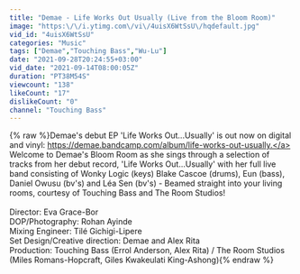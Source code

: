 ```yaml
---
title: "Demae - Life Works Out Usually (Live from the Bloom Room)"
image: "https:\/\/i.ytimg.com\/vi\/4uisX6WtSsU\/hqdefault.jpg"
vid_id: "4uisX6WtSsU"
categories: "Music"
tags: ["Demae","Touching Bass","Wu-Lu"]
date: "2021-09-28T20:24:55+03:00"
vid_date: "2021-09-14T08:00:05Z"
duration: "PT38M54S"
viewcount: "138"
likeCount: "17"
dislikeCount: "0"
channel: "Touching Bass"
---
```

{% raw %}Demae's debut EP 'Life Works Out...Usually' is out now on digital and vinyl: <a rel="nofollow" target="blank" href="https://demae.bandcamp.com/album/life-works-out-usually.">https://demae.bandcamp.com/album/life-works-out-usually.</a><br />Welcome to Demae's Bloom Room as she sings through a selection of tracks from her debut record, 'Life Works Out...Usually' with her full live band consisting of Wonky Logic (keys) Blake Cascoe (drums), Eun (bass), Daniel Owusu (bv's) and Léa Sen (bv's) - Beamed straight into your living rooms, courtesy of Touching Bass and The Room Studios!<br /><br />Director: Eva Grace-Bor<br />DOP/Photography: Rohan Ayinde<br />Mixing Engineer: Tilé Gichigi-Lipere<br />Set Design/Creative direction: Demae and Alex Rita<br />Production: Touching Bass (Errol Anderson, Alex Rita) / The Room Studios (Miles Romans-Hopcraft, Giles Kwakeulati King-Ashong){% endraw %}
